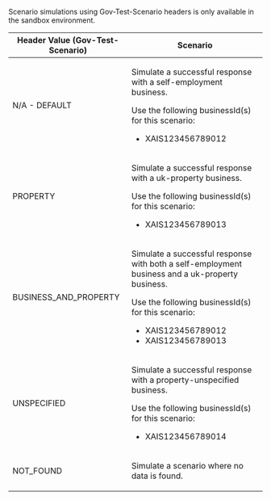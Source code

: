<p>Scenario simulations using Gov-Test-Scenario headers is only available in the sandbox environment.</p>
<table>
    <thead>
        <tr>
            <th>Header Value (Gov-Test-Scenario)</th>
            <th>Scenario</th>
        </tr>
    </thead>
    <tbody>
        <tr>
            <td><p>N/A - DEFAULT</p></td>
            <td><p>Simulate a successful response with a self-employment business.
            <p>Use the following businessId(s) for this scenario:</p>
            <ul>
              <li>XAIS123456789012</li>
            </ul>
            </p>
            </td>
        </tr>
        <tr>
            <td><p>PROPERTY</p></td>
            <td><p>Simulate a successful response with a uk-property business.
            <p>Use the following businessId(s) for this scenario:</p>
            <ul>
              <li>XAIS123456789013</li>
            </ul>
            </p>
            </td>
        </tr>
        <tr>
            <td><p>BUSINESS_AND_PROPERTY</p></td>
            <td><p>Simulate a successful response with both a self-employment business and a uk-property business.
            <p>Use the following businessId(s) for this scenario:</p>
            <ul>
              <li>XAIS123456789012</li>
              <li>XAIS123456789013</li>
            </ul>
            </p>
            </td>
        </tr>
        <tr>
            <td><p>UNSPECIFIED</p></td>
            <td><p>Simulate a successful response with a property-unspecified business.
            <p>Use the following businessId(s) for this scenario:</p>
            <ul>
              <li>XAIS123456789014</li>
            </ul>
            </p>
            </td>
        </tr>
        <tr>
            <td><p>NOT_FOUND</p></td>
            <td><p>Simulate a scenario where no data is found.</p></td>
        </tr>
    </tbody>
</table>